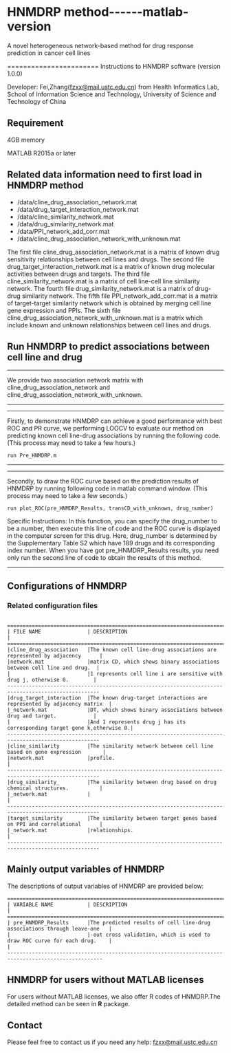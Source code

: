 # HNMDRP method------matlab-version

A novel heterogeneous network-based method for drug response prediction in cancer cell lines

======================= Instructions to HNMDRP software (version 1.0.0)

Developer: Fei,Zhang(fzxx@mail.ustc.edu.cn) from Health Informatics Lab, School of Information Science and Technology, University of Science and Technology of China

## **Requirement**

4GB memory

MATLAB R2015a or later

## **Related data information need to first load in HNMDRP method** 

- /data/cline_drug_association_network.mat
- /data/drug_target_interaction_network.mat
- /data/cline_similarity_network.mat
- /data/drug_similarity_network.mat
- /data/PPI_network_add_corr.mat
- /data/cline_drug_association_network_with_unknown.mat

The first file cline_drug_association_network.mat is a matrix of known drug sensitivity relationships between cell lines and drugs. 
The second file drug_target_interaction_network.mat is a matrix of known drug molecular activities between drugs and targets.
The third file cline_similarity_network.mat is a matrix of cell line-cell line similarity network.
The fourth file drug_similarity_network.mat is a matrix of drug-drug similarity network.
The fifth file PPI_network_add_corr.mat is a matrix of target-target similarity network which is obtained by merging cell line gene expression and PPIs.
The sixth file cline_drug_association_network_with_unknown.mat is a matrix which include known and unknown relationships between cell lines and drugs.


## **Run HNMDRP to predict associations between cell line and drug**
**************************************************************************************************
We provide two association network matrix with cline_drug_association_network and cline_drug_association_network_with_unknown.
*************************************************************************************************************************

*******************************************************************************************************************************************************************************************************************
Firstly, to demonstrate HNMDRP can achieve a good performance with best ROC and PR curve, we performing LOOCV to evaluate our method on predicting known cell line-drug associations by running the following code. 
(This process may need to take a few hours.)
	
	run Pre_HNMDRP.m
**************************************************************************************************

**************************************************************************************************
Secondly, to draw the ROC curve based on the prediction results of HNMDRP by running following code in matlab command window. 
(This process may need to take a few seconds.)
	
	run plot_ROC(pre_HNMDRP_Results, transCD_with_unknown, drug_number)
	
Specific Instructions: In this function, you can specify the drug_number to be a number, then execute this line of code and the ROC curve is displayed in the computer screen for this drug.
					   Here, drug_number is determined by the Supplementary Table S2 which have 189 drugs and its corresponding index number.
					   When you have got pre_HNMDRP_Results results, you need only run the second line of code to obtain the results of this method.
*******************************************************************************************************************************************************************************************


## Configurations of HNMDRP
### Related configuration files
     ===================================================================================================
    | FILE NAME            	  | DESCRIPTION                                                            |
    ====================================================================================================
    |cline_drug_association   |The known cell line-drug associations are represented by adjacency 	   |
	|network.mat 		      |matrix CD, which shows binary associations between cell line and drug.  |
	|   		      	      |1 represents cell line i are sensitive with drug j, otherwise 0.        |
    ----------------------------------------------------------------------------------------------------
    |drug_target_interaction  |The known drug-target interactions are represented by adjacency matrix  |
    |_network.mat             |DT, which shows binary associations between drug and target.            |
    |                         |And 1 represents drug j has its corresponding target gene k,otherwise 0.|
    ----------------------------------------------------------------------------------------------------
    |cline_similarity		  |The similarity network between cell line based on gene expression 	   |
	|network.mat              |profile. 														       |
    ----------------------------------------------------------------------------------------------------
    |drug_similarity_		  |The similarity between drug based on drug chemical structures.		   |
	|_network.mat       	  |       																   |
    ----------------------------------------------------------------------------------------------------
    |target_similarity        |The similarity between target genes based on PPI and correlational	   |
    |_network.mat             |relationships.         									               |
    ----------------------------------------------------------------------------------------------------


## **Mainly output variables of HNMDRP**

The descriptions of output variables of HNMDRP are provided below:

    =====================================================================================================
    | VARIABLE NAME           | DESCRIPTION                                                             |
    =====================================================================================================
    | pre_HNMDRP_Results      |The predicted results of cell line-drug associations through leave-one   |
    | 					   	  |-out cross validation, which is used to draw ROC curve for each drug.    |																	|
    -----------------------------------------------------------------------------------------------------

	
## HNMDRP for users without MATLAB licenses
For users without MATLAB licenses, we also offer R codes of HNMDRP.The detailed method can be seen in **R** package.

## **Contact**

Please feel free to contact us if you need any help: fzxx@mail.ustc.edu.cn

